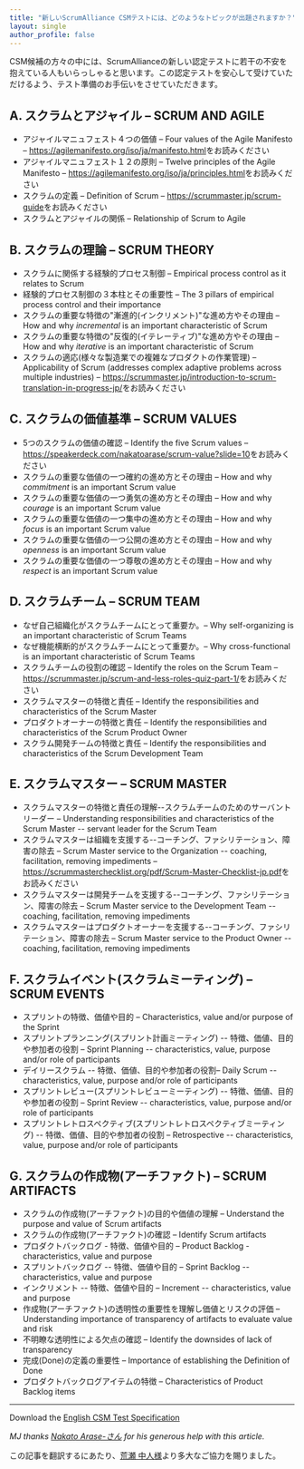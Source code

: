 ```yaml
---
title: "新しいScrumAlliance CSMテストには、どのようなトピックが出題されますか？"
layout: single
author_profile: false
---
```

CSM候補の方々の中には、ScrumAllianceの新しい認定テストに若干の不安を抱えている人もいらっしゃると思います。この認定テストを安心して受けていただけるよう、テスト準備のお手伝いをさせていただきます。


## A. スクラムとアジャイル – SCRUM AND AGILE 

* アジャイルマニュフェスト４つの価値 – Four values of the Agile Manifesto – <https://agilemanifesto.org/iso/ja/manifesto.html>をお読みください
* アジャイルマニュフェスト１２の原則 – Twelve principles of the Agile Manifesto – <https://agilemanifesto.org/iso/ja/principles.html>をお読みください
* スクラムの定義 – Definition of Scrum – <https://scrummaster.jp/scrum-guide>をお読みください
* スクラムとアジャイルの関係 – Relationship of Scrum to Agile 

## B. スクラムの理論 – SCRUM THEORY 

* スクラムに関係する経験的プロセス制御 – Empirical process control as it relates to Scrum 
* 経験的プロセス制御の３本柱とその重要性 – The 3 pillars of empirical process control and their importance 
* スクラムの重要な特徴の"漸進的(インクリメント)"な進め方やその理由 – How and why _incremental_ is an important characteristic of Scrum 
* スクラムの重要な特徴の"反復的(イテレーティブ)"な進め方やその理由 – How and why _iterative_ is an important characteristic of Scrum 
* スクラムの適応(様々な製造業での複雑なプロダクトの作業管理) – Applicability of Scrum (addresses complex adaptive problems across multiple industries) – <https://scrummaster.jp/introduction-to-scrum-translation-in-progress-jp/>をお読みください

## C. スクラムの価値基準 – SCRUM VALUES 

* 5つのスクラムの価値の確認 – Identify the five Scrum values – <https://speakerdeck.com/nakatoarase/scrum-value?slide=10>をお読みください
* スクラムの重要な価値の一つ確約の進め方とその理由 – How and why _commitment_ is an important Scrum value
* スクラムの重要な価値の一つ勇気の進め方とその理由 – How and why _courage_ is an important Scrum value
* スクラムの重要な価値の一つ集中の進め方とその理由 – How and why _focus_ is an important Scrum value
* スクラムの重要な価値の一つ公開の進め方とその理由 – How and why _openness_ is an important Scrum value
* スクラムの重要な価値の一つ尊敬の進め方とその理由 – How and why _respect_ is an important Scrum value

## D. スクラムチーム – SCRUM TEAM

* なぜ自己組織化がスクラムチームにとって重要か。– Why self-organizing is an important characteristic of Scrum Teams
* なぜ機能横断的がスクラムチームにとって重要か。– Why cross-functional is an important characteristic of Scrum Teams
* スクラムチームの役割の確認 – Identify the roles on the Scrum Team – <https://scrummaster.jp/scrum-and-less-roles-quiz-part-1/>をお読みください
* スクラムマスターの特徴と責任 – Identify the responsibilities and characteristics of the Scrum Master
* プロダクトオーナーの特徴と責任 – Identify the responsibilities and characteristics of the Scrum Product Owner
* スクラム開発チームの特徴と責任 – Identify the responsibilities and characteristics of the Scrum Development Team

## E. スクラムマスター – SCRUM MASTER
* スクラムマスターの特徴と責任の理解--スクラムチームのためのサーバントリーダー – Understanding responsibilities and characteristics of the Scrum Master -- servant leader for the Scrum Team
* スクラムマスターは組織を支援する--コーチング、ファシリテーション、障害の除去 – Scrum Master service to the Organization -- coaching, facilitation, removing impediments – <https://scrummasterchecklist.org/pdf/Scrum-Master-Checklist-jp.pdf>をお読みください
* スクラムマスターは開発チームを支援する--コーチング、ファシリテーション、障害の除去 – Scrum Master service to the Development Team -- coaching, facilitation, removing impediments
* スクラムマスターはプロダクトオーナーを支援する--コーチング、ファシリテーション、障害の除去 – Scrum Master service to the Product Owner -- coaching, facilitation, removing impediments

##  F. スクラムイベント(スクラムミーティング) – SCRUM EVENTS
* スプリントの特徴、価値や目的 – Characteristics, value and/or purpose of the Sprint
* スプリントプランニング(スプリント計画ミーティング) -- 特徴、価値、目的や参加者の役割 – Sprint Planning -- characteristics, value, purpose and/or role of participants
* デイリースクラム -- 特徴、価値、目的や参加者の役割– Daily Scrum -- characteristics, value, purpose and/or role of participants
* スプリントレビュー(スプリントレビューミーティング) -- 特徴、価値、目的や参加者の役割 – Sprint Review -- characteristics, value, purpose and/or role of participants
* スプリントレトロスペクティブ(スプリントレトロスペクティブミーティング) -- 特徴、価値、目的や参加者の役割 – Retrospective -- characteristics, value, purpose and/or role of participants

##  G. スクラムの作成物(アーチファクト) – SCRUM ARTIFACTS
* スクラムの作成物(アーチファクト)の目的や価値の理解 – Understand the purpose and value of Scrum artifacts
* スクラムの作成物(アーチファクト)の確認 – Identify Scrum artifacts
* プロダクトバックログ - 特徴、価値や目的 – Product Backlog - characteristics, value and purpose
* スプリントバックログ -- 特徴、価値や目的 – Sprint Backlog -- characteristics, value and purpose
* インクリメント -- 特徴、価値や目的 – Increment -- characteristics, value and purpose
* 作成物(アーチファクト)の透明性の重要性を理解し価値とリスクの評価 – Understanding importance of transparency of artifacts to evaluate value and risk
* 不明瞭な透明性による欠点の確認 – Identify the downsides of lack of transparency
* 完成(Done)の定義の重要性 – Importance of establishing the Definition of Done
* プロダクトバックログアイテムの特徴 – Characteristics of Product Backlog items

* * *
Download the [English CSM Test Specification](/downloads/CSM-Test-Specifications-2018_A4)


_MJ thanks [Nakato Arase-さん](https://confengine.com/user/nakato-arase) for his generous help with this article._

この記事を翻訳するにあたり、[荒瀬 中人様](https://confengine.com/user/nakato-arase)より多大なご協力を賜りました。
